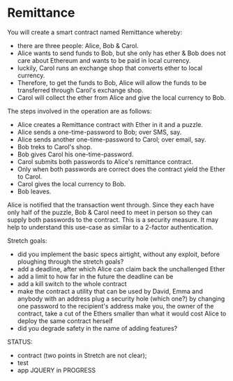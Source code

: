 # Remittance

You will create a smart contract named Remittance whereby:
- there are three people: Alice, Bob & Carol. 
- Alice wants to send funds to Bob, but she only has ether & Bob does not care about Ethereum and wants to be paid in local currency.
- luckily, Carol runs an exchange shop that converts ether to local currency.
- Therefore, to get the funds to Bob, Alice will allow the funds to be transferred through Carol's exchange shop.
- Carol will collect the ether from Alice and give the local currency to Bob.


The steps involved in the operation are as follows:
- Alice creates a Remittance contract with Ether in it and a puzzle.
- Alice sends a one-time-password to Bob; over SMS, say.
- Alice sends another one-time-password to Carol; over email, say.
- Bob treks to Carol's shop.
- Bob gives Carol his one-time-password.
- Carol submits both passwords to Alice's remittance contract.
- Only when both passwords are correct does the contract yield the Ether to Carol.
- Carol gives the local currency to Bob.
- Bob leaves.

Alice is notified that the transaction went through.
Since they each have only half of the puzzle, Bob & Carol need to meet in person so they can supply both passwords to the contract.
 This is a security measure. It may help to understand this use-case as similar to a 2-factor authentication.


Stretch goals:
* did you implement the basic specs airtight, without any exploit, before ploughing through the stretch goals?
* add a deadline, after which Alice can claim back the unchallenged Ether
* add a limit to how far in the future the deadline can be
* add a kill switch to the whole contract
* make the contract a utility that can be used by David, Emma and anybody with an address
plug a security hole (which one?) by changing one password to the recipient's address
make you, the owner of the contract, take a cut of the Ethers smaller than what it would cost Alice to deploy the same contract herself
* did you degrade safety in the name of adding features?

STATUS:
* contract (two points in Stretch are not clear);
* test
* app JQUERY in PROGRESS


